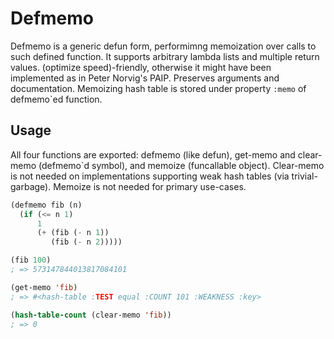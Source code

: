 Defmemo
=======

Defmemo is a generic defun form, performimng memoization over calls
to such defined function.  It supports arbitrary lambda lists and
multiple return values.  (optimize speed)-friendly, otherwise it might
have been implemented as in Peter Norvig's PAIP.  Preserves arguments
and documentation.  Memoizing hash table is stored under property
`:memo` of defmemo`ed function.

## Usage

All four functions are exported: defmemo (like defun), get-memo and
clear-memo (defmemo`d symbol), and memoize (funcallable object).
Clear-memo is not needed on implementations supporting weak hash
tables (via trivial-garbage).  Memoize is not needed for primary
use-cases.

```lisp
(defmemo fib (n)
  (if (<= n 1)
      1
      (+ (fib (- n 1))
         (fib (- n 2)))))

(fib 100)
; => 573147844013817084101

(get-memo 'fib)
; => #<hash-table :TEST equal :COUNT 101 :WEAKNESS :key>

(hash-table-count (clear-memo 'fib))
; => 0
```
